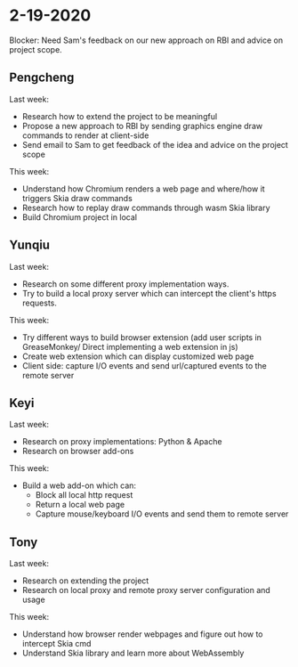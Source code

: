 # 2-19-2020

Blocker: Need Sam's feedback on our new approach on RBI and advice on project scope.

## Pengcheng

Last week:

- Research how to extend the project to be meaningful
- Propose a new approach to RBI by sending graphics engine draw commands to render at client-side
- Send email to Sam to get feedback of the idea and advice on the project scope

This week:

- Understand how Chromium renders a web page and where/how it triggers Skia draw commands
- Research how to replay draw commands through wasm Skia library
- Build Chromium project in local

## Yunqiu

Last week:

- Research on some different proxy implementation ways.
- Try to build a local proxy server which can intercept the client's https requests.

This week:

- Try different ways to build browser extension (add user scripts in GreaseMonkey/ Direct implementing a web extension in js)
- Create web extension which can display customized web page
- Client side: capture I/O events and send url/captured events to the remote server

## Keyi

Last week:

- Research on proxy implementations: Python & Apache
- Research on browser add-ons

This week:

- Build a web add-on which can:
  - Block all local http request
  - Return a local web page
  - Capture mouse/keyboard I/O events and send them to remote server

## Tony

Last week:

- Research on extending the project
- Research on local proxy and remote proxy server configuration and usage

This week:

- Understand how browser render webpages and figure out how to intercept Skia cmd
- Understand Skia library and learn more about WebAssembly
